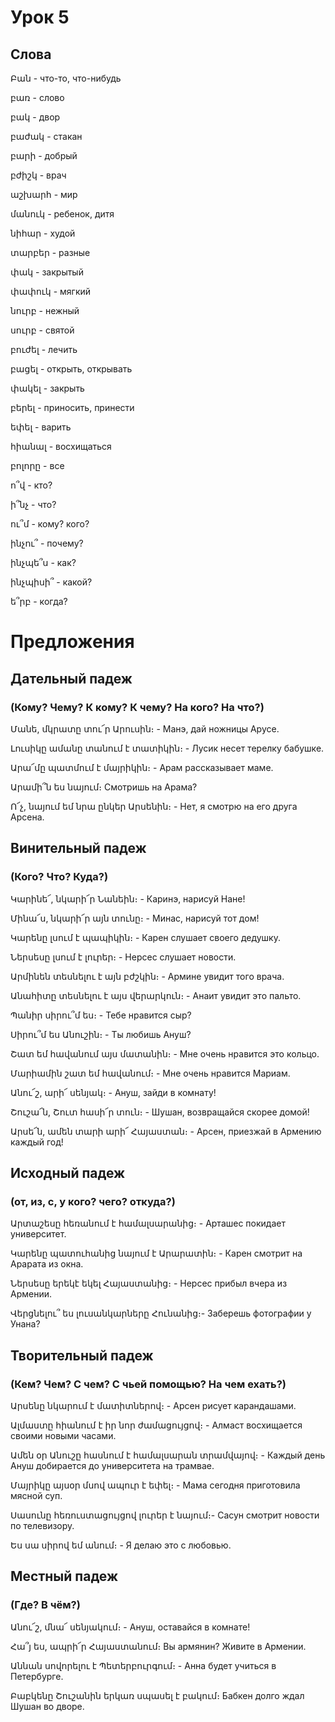 # Урок 5
## Слова

Բան - что-то, что-нибудь

բառ - слово

բակ - двор

բաժակ - стакан

բարի - добрый

բժիշկ - врач

աշխարհ - мир

մանուկ - ребенок, дитя

նիհար - худой

տարբեր - разные

փակ - закрытый


փափուկ - мягкий

նուրբ - нежный

սուրբ - святой

բուժել - лечить

բացել - открыть, открывать

փակել - закрыть

բերել - приносить, принести

եփել - варить

հիանալ - восхищаться

բոլորը - все


ո՞վ - кто?

ի՞նչ - что?

ու՞մ - кому? кого?

ինչու՞ - почему?

ինչպե՞ս - как?

ինչպիսի՞ - какой?

ե՞րբ - когда?


# Предложения

## Дательный падеж

### (Кому? Чему? К кому? К чему? На кого? На что?)

Մանե, մկրատը տու՜ր Արուսին։ - Манэ, дай ножницы Арусе.

Լուսիկը ամանը տանում է տատիկին։ - Лусик несет терелку бабушке.

Արա՜մը պատմում է մայրիկին։ - Арам рассказывает маме.

Արամի՞ն ես նայում։ Смотришь на Арама?

Ո՜չ, նայում եմ նրա ընկեր Արսենին։ - Нет, я смотрю на его друга Арсена.


## Винительный падеж

### (Кого? Что? Куда?)

Կարինե՜, նկարի՜ր Նանեին։ - Каринэ, нарисуй Нане!

Մինա՜ս, նկարի՜ր այն տունը։ - Минас, нарисуй тот дом!

Կարենը լսում է պապիկին։ - Карен слушает своего дедушку.

Ներսեսը լսում է լուրեր։ - Нерсес слушает новости.

Արմինեն տեսնելու է այն բժշկին։ - Армине увидит того врача.

Անահիտը տեսնելու է այս վերարկուն։ - Анаит увидит это пальто.

Պանիր սիրու՞մ ես։ - Тебе нравится сыр?

Սիրու՞մ ես Անուշին։ - Ты любишь Ануш?

Շատ եմ հավանում այս մատանին։ - Мне очень нравится это кольцо.

Մարիամին շատ եմ հավանում։ - Мне очень нравится Мариам.

Անու՜շ, արի՜ սենյակ։ - Ануш, зайди в комнату!

Շուշա՜ն, Շուտ հասի՜ր տուն։ - Шушан, возвращайся скорее домой!

Արսե՜ն, ամեն տարի արի՜ Հայաստան։ - Арсен, приезжай в Армению каждый год!


## Исходный падеж

### (от, из, с, у кого? чего? откуда?)


Արտաշեսը հեռանում է համալսարանից։ - Арташес покидает университет.

Կարենը պատուհանից նայում է Արարատին։ - Карен смотрит на Арарата из окна.

Ներսեսը երեկէ եկել Հայաստանից։ - Нерсес прибыл вчера из Армении.

Վերցնելու՞ ես լուսանկարները Հունանից։- Заберешь фотографии у Унана?


## Творительный падеж

### (Кем? Чем? С чем? С чьей помощью? На чем ехать?)


Արսենը նկարում է մատիտներով։ - Арсен рисует карандашами.

Ալմաստը հիանում է իր նոր ժամացույցով։ - Алмаст восхищается своими новыми часами.

Ամեն օր Անուշը հասնում է համալսարան տրամվայով։ - Каждый день Ануш добирается до университета на трамвае.

Մայրիկը այսօր մսով ապուր է եփել։ - Мама сегодня приготовила мясной суп.

Սասունը հեռուստացույցով լուրեր է նայում։- Сасун смотрит новости по телевизору.

Ես սա սիրով եմ անում։ - Я делаю это с любовью.


## Местный падеж

### (Где? В чём?)


Անու՜շ, մնա՜ սենյակում։ - Ануш, оставайся в комнате!

Հա՞յ ես, ապրի՜ր Հայաստանում։ Вы армянин? Живите в Армении.

Աննան սովորելու է Պետերբուրգում։ - Анна будет учиться в Петербурге.

Բաբկենը Շուշանին երկառ սպասել է բակում։ Бабкен долго ждал Шушан во дворе.

